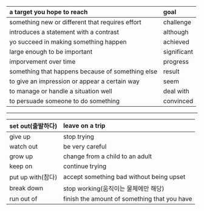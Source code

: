 | a target you hope to reach | goal | 
| :--- | :--- |
| something new or different that requires effort | challenge | 
| introduces a statement with a contrast | although | 
| yo succeed in making something happen | achieved | 
| large enough to be important | significant |
| imporvement over time | progress |
| something that happens because of something else | result | 
| to give an impression or appear a certain way | seem |
| to manage or handle a situation well | deal with |
| to persuade someone to do something | convinced |

---

| set out(출발하다) | leave on a trip | 
| :--- | :--- |
| give up | stop trying | 
| watch out | be very careful | 
| grow up | change from a child to an adult |
| keep on | continue trying | 
| put up with(참다) | accept something bad without being upset | 
| break down | stop working(움직이는 물체에만 해당) |
| run out of | finish the amount of something that you have 

